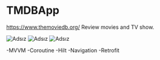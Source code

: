 # TMDBApp
https://www.themoviedb.org/
Review movies and TV show.

![Adsız](https://user-images.githubusercontent.com/70891652/146367819-814f01ca-3e7f-459b-9ab9-c052109b1907.png)
![Adsız](https://user-images.githubusercontent.com/70891652/146367962-9caf8078-603a-403a-92f4-444e8b88ea4b.png)
![Adsız](https://user-images.githubusercontent.com/70891652/146368092-76957b0c-5e7e-4997-bfa5-105680e214df.png)

-MVVM
-Coroutine
-Hilt
-Navigation
-Retrofit
